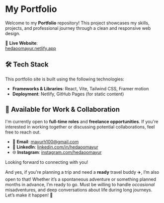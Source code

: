 # My Portfolio

Welcome to my **Portfolio** repository! This project showcases my skills, projects, and professional journey through a clean and responsive web design.

🔗 **Live Website**:  
[hedaoomayur.netlify.app](https://hedaoomayur.netlify.app)

## 🛠️ Tech Stack

This portfolio site is built using the following technologies:

- **Frameworks & Libraries**: React, Vite, Tailwind CSS, Framer motion
- **Deployment**: Netlify, GitHub Pages (for static content)

## 🤝 Available for Work & Collaboration

I'm currently open to **full-time roles** and **freelance opportunities**. If you're interested in working together or discussing potential collaborations, feel free to reach out.

- 📧 **Email**: mayurh100@gmail.com
- 📱 **LinkedIn**: [linkedin.com/in/hedaoomayur](https://www.linkedin.com/in/hedaoomayur)
- 🌐 **Instagram**: [instagram.com/hedaoomayur](https://instagram.com/hedaoomayur)

Looking forward to connecting with you!

And yes, if you're planning a trip and need a **ready** travel buddy ✈️, I’m also open to that! Whether it’s a spontaneous adventure or something planned months in advance, I’m ready to go. Must be willing to handle *occasional* misadventures, and deep conversations about life during long journeys. Let’s make it happen! 🌟